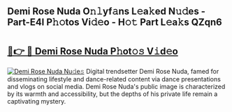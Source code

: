## Demi Rose Nuda O𝚗𝚕yf𝚊ns L𝚎a𝚔ed N𝚞𝚍es - Part-E4I P𝚑𝚘tos Vi𝚍𝚎o - H𝚘𝚝 Part L𝚎a𝚔s QZqn6

# <h2><a href="http://kf7s29i.oniu.top/?m=Demi+Rose+Nuda">🔗👉 🔴 Demi Rose Nuda P𝚑ot𝚘𝚜 V𝚒d𝚎o</a></h2>

[![Demi Rose Nuda Nu𝚍e𝚜](https://i.imgur.com/0qMVB7G.gif)](http://kf7s29i.oniu.top/?m=Demi+Rose+Nuda)
Digital trendsetter Demi Rose Nuda, famed for disseminating lifestyle and dance-related content via dance presentations and vlogs on social media. Demi Rose Nuda's public image is characterized by its warmth and accessibility, but the depths of his private life remain a captivating mystery.  
